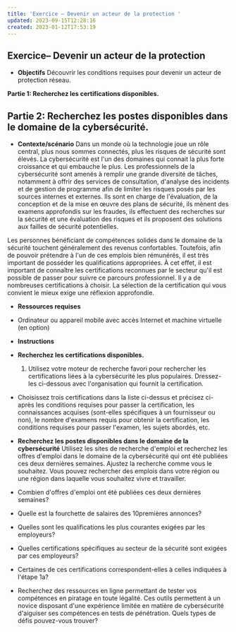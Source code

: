 ```yaml
---
title: 'Exercice – Devenir un acteur de la protection '
updated: 2023-09-15T12:28:16
created: 2023-01-12T17:53:19
---
```


Exercice– Devenir un acteur de la protection
- 
- **Objectifs**
Découvrir les conditions requises pour devenir un acteur de protection réseau.

**Partie 1: Recherchez les certifications disponibles.**

**Partie 2: Recherchez les postes disponibles dans le domaine de la cybersécurité.**
- 
- **Contexte/scénario**
Dans un monde où la technologie joue un rôle central, plus nous sommes connectés, plus les risques de sécurité sont élevés. La cybersécurité est l'un des domaines qui connait la plus forte croissance et qui embauche le plus. Les professionnels de la cybersécurité sont amenés à remplir une grande diversité de tâches, notamment à offrir des services de consultation, d'analyse des incidents et de gestion de programme afin de limiter les risques posés par les sources internes et externes. Ils sont en charge de l'évaluation, de la conception et de la mise en œuvre des plans de sécurité, ils mènent des examens approfondis sur les fraudes, ils effectuent des recherches sur la sécurité et une évaluation des risques et ils proposent des solutions aux failles de sécurité potentielles.

Les personnes bénéficiant de compétences solides dans le domaine de la sécurité touchent généralement des revenus confortables. Toutefois, afin de pouvoir prétendre à l'un de ces emplois bien rémunérés, il est très important de posséder les qualifications appropriées. À cet effet, il est important de connaître les certifications reconnues par le secteur qu'il est possible de passer pour suivre ce parcours professionnel. Il y a de nombreuses certifications à choisir. La sélection de la certification qui vous convient le mieux exige une réflexion approfondie.

- **Ressources requises**
- Ordinateur ou appareil mobile avec accès Internet et machine virtuelle (en option)

- **Instructions**

- **Recherchez les certifications disponibles.**
  1.  Utilisez votre moteur de recherche favori pour rechercher les certifications liées à la cybersécurité les plus populaires. Dressez-les ci-dessous avec l'organisation qui fournit la certification.

- Choisissez trois certifications dans la liste ci-dessus et précisez ci-après les conditions requises pour passer la certification, les connaissances acquises (sont-elles spécifiques à un fournisseur ou non), le nombre d'examens requis pour obtenir la certification, les conditions requises pour passer l'examen, les sujets abordés, etc.

- **Recherchez les postes disponibles dans le domaine de la cybersécurité**
Utilisez les sites de recherche d'emploi et recherchez les offres d'emploi dans le domaine de la cybersécurité qui ont été publiées ces deux dernières semaines. Ajustez la recherche comme vous le souhaitez. Vous pouvez rechercher des emplois dans votre région ou une région dans laquelle vous souhaitez vivre et travailler.

- Combien d'offres d'emploi ont été publiées ces deux dernières semaines?

- Quelle est la fourchette de salaires des 10premières annonces?

- Quelles sont les qualifications les plus courantes exigées par les employeurs?

- Quelles certifications spécifiques au secteur de la sécurité sont exigées par ces employeurs?

- Certaines de ces certifications correspondent-elles à celles indiquées à l'étape 1a?

- Recherchez des ressources en ligne permettant de tester vos compétences en piratage en toute légalité. Ces outils permettent à un novice disposant d'une expérience limitée en matière de cybersécurité d'aiguiser ses compétences en tests de pénétration. Quels types de défis pouvez-vous trouver?

